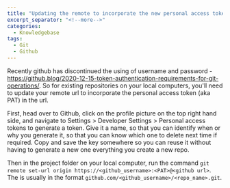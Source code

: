 ```yaml
---
title: "Updating the remote to incorporate the new personal access token requirement on github"
excerpt_separator: "<!--more-->"
categories:
  - Knowledgebase
tags:
  - Git
  - Github
---
```


Recently github has discontinued the using of username and password - https://github.blog/2020-12-15-token-authentication-requirements-for-git-operations/. So for existing repositories on your local computers, you'll need to update your remote url to incorporate the personal access token (aka PAT) in the url. 

First, head over to Github, click on the profile picture on the top right hand side, and navigate to Settings > Developer Settings > Personal access tokens to generate a token. Give it a name, so that you can identify when or why you generate it, so that you can know which one to delete next time if required. Copy and save the key somewhere so you can reuse it without having to generate a new one everything you create a new repo. 

Then in the project folder on your local computer, run the command `git remote set-url origin https://<github_username>:<PAT>@<github url>`. The <github-url> is usually in the format `github.com/<github_username>/<repo_name>.git`. 